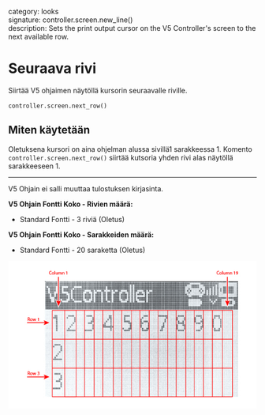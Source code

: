 category: looks  
signature: controller.screen.new_line()  
description: Sets the print output cursor on the V5 Controller's screen to the next available row.  

# Seuraava rivi

Siirtää V5 ohjaimen näytöllä kursorin seuraavalle riville.

```don
controller.screen.next_row()
```

## Miten käytetään

Oletuksena kursori on aina ohjelman alussa sivillä1 sarakkeessa 1. Komento `controller.screen.next_row()` siirtää kutsoria yhden rivi alas näytöllä sarakkeeseen 1.

---

V5 Ohjain ei salli muuttaa tulostuksen kirjasinta.

**V5 Ohjain Fontti Koko - Rivien määrä:**

* Standard Fontti - 3 riviä (Oletus)

**V5 Ohjain Fontti Koko - Sarakkeiden määrä:**

* Standard Fontti - 20 saraketta (Oletus)

![controller_screen_info](v5_controller_rows_columns.jpg)

<advanced>
</advanced>
